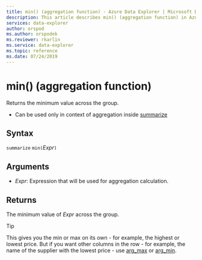```yaml
---
title: min() (aggregation function) - Azure Data Explorer | Microsoft Docs
description: This article describes min() (aggregation function) in Azure Data Explorer.
services: data-explorer
author: orspod
ms.author: orspodek
ms.reviewer: rkarlin
ms.service: data-explorer
ms.topic: reference
ms.date: 07/24/2019
---
```

# min() (aggregation function)

Returns the minimum value across the group. 

* Can be used only in context of aggregation inside [summarize](summarizeoperator.md)

## Syntax

`summarize` `min(`*Expr*`)`

## Arguments

* *Expr*: Expression that will be used for aggregation calculation. 

## Returns

The minimum value of *Expr* across the group.
 
> [!TIP]
> This gives you the min or max on its own - for example, the highest or lowest price. 
> But if you want other columns in the row - for example, the name of the supplier with the lowest 
> price - use [arg_max](arg-max-aggfunction.md) or [arg_min](arg-min-aggfunction.md).